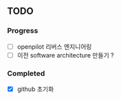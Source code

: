 ## TODO

### Progress

- [ ] openpilot 리버스 엔지니어링
- [ ] 이전 software architecture 만들기 ?

### Completed

- [x] github 초기화
